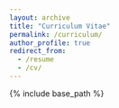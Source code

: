 ```yaml
---
layout: archive
title: "Curriculum Vitae"
permalink: /curriculum/
author_profile: true
redirect_from:
  - /resume
  - /cv/
---
```

{% include base_path %}

<style>
  h3 {
    border-bottom: 2px solid #1B5E20; /* Accessible Dark Green */
    font-weight: bold;
    padding-bottom: 10px; /* Space between text and the line */
    color: #333; /* Dark Gray Text */
  }


### <i class="fas fa-graduation-cap"></i> EDUCATION

  - **Ph.D. Candidate in Social and Cultural Analysis (Sociology)**  
  Concordia University (2020-Present)   
   **Co-supervisors:** Drs. Matthew Unger and Marie-Pier Joly (Concordia University)  
   **Committee Member:** Dr. Alexis Dennis (McGill University)  
 

- **M.A. in Anthropology**  
  University of Tehran, Iran (2018)  

- **B.S. in Industrial Engineering**  
  Isfahan University of Technology, Iran (2015)  


<!-- RESEARCH INTERESTS -->
<h3><i class="fas fa-lightbulb"></i> RESEARCH INTERESTS</h3>
<ul>
  <li><i class="fas fa-heartbeat" style="color: #1B5E20;"></i> <strong>Sociology of Health</strong></li>
  <li><i class="fas fa-chart-line" style="color: #1B5E20;"></i> <strong>Quantitative Research Methods</strong></li>
  <li><i class="fas fa-chart-bar" style="color: #1B5E20;"></i> <strong>Social Statistics</strong></li>
  <li><i class="fas fa-poll" style="color: #1B5E20;"></i> <strong>Survey Methodology</strong></li>
  <li><i class="fas fa-laptop-code" style="color: #1B5E20;"></i> <strong>Computational Sociology</strong></li>
  <li><i class="fas fa-database" style="color: #1B5E20;"></i> <strong>Critical Data Studies</strong></li>
</ul>

<!-- PROFESSIONAL AND RESEARCH EXPERIENCE -->
<h3><i class="fas fa-briefcase"></i> PROFESSIONAL AND RESEARCH EXPERIENCE</h3>
<p><strong>Doctoral Researcher, CRDCN Emerging Scholar</strong> (2024-Present)  
  <br><em>Using Statistics Canada data to analyze disparities in mental health outcomes among youth in Canada.</em>
</p>

<p><strong>Doctoral Researcher, Quebec Inter-University Centre for Social Statistics (QICSS)</strong> (2024-Present)  
  <br><em>Studying disparities in mental health outcomes among youth in Canada as part of my Ph.D. dissertation.</em>
</p>

<p><strong>Doctoral Fellow, Consortium on Analytics for Data-Driven Decision-Making (CAnD3), McGill University</strong> (2024-2025)  
  <br><em>One-year training fellowship in population analytics.</em>
</p>

<p><strong>Research Assistant, Department of Sociology and Anthropology, Concordia University</strong> (2022-Present)  
  <br><em>Research assistant to Professor Matthew Unger in two SSHRC and FRQSC projects on law, criminalization, and Indigenous communities in Canada.</em>
</p>

<p><strong>Research Assistant, Department of Sociology and Anthropology, Concordia University</strong> (2022-2023)  
  <br><em>Research assistant to Professor Marie-Pier Joly in a project on employment, underemployment, and the mental health of immigrants in Canada.</em>
</p>

<p><strong>Research Assistant, Applied Artificial Intelligence Institute, Concordia University</strong> (Jun-Sep 2023)  
  <br><em>Research assistant to Professor Tristan Glatard, Canada Research Chair on Big Data for Neuroinformatics and the co-director of the Applied Artificial Intelligence Institute in a project on gender equity in AI. Available at: <a href="https://affectingmachines.net/">Affecting Machines</a></em>
</p>

<p><strong>Contributing Author, All Tech is Human, Responsible Artificial Intelligence Working Group</strong> (2023)  
  <br><em>Contributed to writing the Responsible AI Section of the 2023 Responsible Tech Guide. Available at: <a href="https://alltechishuman.org/responsible-tech-guide">Responsible Tech Guide</a></em>
</p>

<!-- TEACHING EXPERIENCE -->
<h3><i class="fas fa-chalkboard-teacher"></i> TEACHING EXPERIENCE</h3>
<ul>
  <li><strong>LECTURER</strong>, Department of Sociology and Anthropology, Concordia University  
    <br>SOCI 212, Statistics I, Winter 2025  
    <br>Designed a course titled “Statistics for Social Good” by incorporating experiential learning to provide students with more opportunities to work with real-world data to examine topics such as income inequality, food insecurity, housing, and disparities in health outcomes.
  </li>
  <li><strong>TEACHING ASSISTANT</strong>, Department of Sociology and Anthropology, Concordia University  
    <ul>
      <li>SOCI 212–B, Statistics I, Fall 2024</li>
      <li>SOCI 213–B, Statistics II, Winter 2024</li>
      <li>SOCI 213–CC, Statistics II, Winter 2024</li>
      <li>SOCI 213–AA, Statistics II, Fall 2023</li>
      <li>SOCI 310, Research Methods, Winter 2022</li>
      <li>SOCI 300, Classical Social Theory, Winter 2025, Fall 2024</li>
      <li>SOCI 300, Classical Social Theory, Winter 2023, Fall 2022</li>
      <li>SOCI 300, Classical Social Theory, Winter 2022, Fall 2021</li>
    </ul>
  </li>
  <li><strong>TEACHING ASSISTANT</strong>, Department of Applied Human Sciences, Concordia University  
    <ul>
      <li>AHSC 380: Quantitative Research Methods for Practitioners, Winter 2022</li>
    </ul>
  </li>
  <li><strong>TUTOR</strong>, Self-Employed, Tehran, Iran, 2016-2020  
    <ul>
      <li>Taught Social Statistics and Quantitative Research Methods to undergraduate and graduate social science students.</li>
    </ul>
  </li>
</ul>

<!-- CONFERENCE PRESENTATIONS -->
<h3><i class="fas fa-chalkboard-teacher"></i> CONFERENCE PRESENTATIONS</h3>
<ul>
  <li><strong>ODISSEI Conference of Computational Social Science</strong>, Utrecht, The Netherlands (2024)  
    <br><em>Machine Learning Approaches for Exploring the Social Determinants of Mental Health in Canada</em> (Absent due to visa delays).
  </li>
  <li><strong>Canada's Social Prescribing Conference - Advancing Social Prescribing for Health & Wellbeing</strong>, Toronto, Canada (2024)  
    <br><em>Towards Mental Health Equity through Community Building: Social Prescribing as an Emerging Determinant of Mental Health in Canada.</em>
  </li>
</ul>

<!-- TALKS -->
<h3><i class="fas fa-microphone"></i> TALKS</h3>
<ul>
  <li><strong>Affecting Machines: Normative Principles for Gender Equity in Artificial Intelligence</strong>, Fourth Space, Concordia University (2023)  
    <br>See the recorded workshop at: <a href="https://www.youtube.com/live/6UNZkXNQeU0?si=QRERKwbGPYSppP5C">Affecting Machines</a>
  </li>
</ul>

<!-- FELLOWSHIPS, SCHOLARSHIPS, GRANTS, AWARDS -->
<h3><i class="fas fa-trophy"></i> FELLOWSHIPS, SCHOLARSHIPS, GRANTS, AWARDS</h3>
<ul>
  <li><strong>Canadian Research Data Centre Network (CRDCN) Emerging Scholars Grant</strong>, Ph.D., 2024  
    <br>Awarded by CRDCN, Funded by the CFI, CHIRR, SSHRC, Statistics Canada.
  </li>
  <li><strong>Quebec Inter-University Center for Social Statistics (QICSS) Entrance Scholarship</strong>, Ph.D., 2024</li>
  <li><strong>Fonds de recherche du Québec (FRQSC) Doctoral Scholarship</strong>, 2024-2026  
    <br><em>Ranked first in Sociology and Demography.</em>
  </li>
  <li><strong>Consortium on Analytics for Data-Driven Decision-Making (CAnD3) Fellowship</strong>, 2024-2025  
    <br><em>First Concordia student to be awarded the CAnD3 fellowship by McGill University.</em>
  </li>
  <li><strong>Dialogue McGill’s Graduate Research Scholarship</strong>, 2023-2024  
    <br><em>Awarded by Dialogue McGill, funded by Health Canada.</em>
  </li>
  <li><strong>Concordia University Conference Travel Award</strong>, 2024</li>
  <li><strong>Concordia University Merit Scholarship</strong>, Concordia University, 2023</li>
  <li><strong>Concordia University Graduate Fellowship</strong>, Ph.D., 2020-2024</li>
  <li><strong>Concordia University International Tuition Award of Excellence</strong>, Ph.D., 2020-2024</li>
</ul>

<!-- ACADEMIC MEMBERSHIPS -->
<h3><i class="fas fa-users"></i> ACADEMIC MEMBERSHIPS</h3>
<ul>
  <li><a href="https://www.csa-scs.ca">Canadian Sociological Association</a></li>
  <li><a href="https://www.asanet.org">American Sociological Association</a></li>
  <li><a href="https://www.cpha.ca">Canadian Public Health Association</a></li>
  <li><a href="https://www.canpopsoc.ca">Canadian Population Society</a></li>
  <li><a href="https://www.amstat.org">American Statistical Association</a></li>
  <li><a href="https://www.acha.org">American College Health Association</a></li>
</ul>

<!-- SKILLS -->
<h3><i class="fas fa-chart-bar"></i> SKILLS</h3>
<p><strong>Survey Data Analysis</strong></p>
<div style="display: flex; flex-wrap: wrap; gap: 8px;">
  <img src="https://img.shields.io/badge/complex%20surveys-blue" alt="complex surveys badge">
  <img src="https://img.shields.io/badge/multiple%20imputations-green" alt="multiple imputations badge">
  <img src="https://img.shields.io/badge/sampling-red" alt="sampling badge">
  <img src="https://img.shields.io/badge/nonresponse%20bias-blue" alt="nonresponse bias badge">
  <img src="https://img.shields.io/badge/weighting-green" alt="weighting badge">
  <img src="https://img.shields.io/badge/bootstrapping-red" alt="bootstrapping badge">
</div>

<p><strong>Statistical Modeling</strong></p>
<div style="display: flex; flex-wrap: wrap; gap: 8px;">
  <img src="https://img.shields.io/badge/OLS-blue" alt="OLS badge">
  <img src="https://img.shields.io/badge/logistic%20regression-green" alt="logistic regression badge">
  <img src="https://img.shields.io/badge/ordinal%20regression-red" alt="ordinal regression badge">
  <img src="https://img.shields.io/badge/mixed%2Deffects%20models-blue" alt="mixed-effects models badge">
  <img src="https://img.shields.io/badge/mediation%20and%20moderation%20analysis-green" alt="mediation and moderation analysis badge">
  <img src="https://img.shields.io/badge/latent%20class%20analysis-red" alt="latent class analysis badge">
  <img src="https://img.shields.io/badge/I%2DMAIHDA-blue" alt="I-MAIHDA badge">
</div>

<p><strong>Machine Learning</strong></p>
<div style="display: flex; flex-wrap: wrap; gap: 8px;">
  <img src="https://img.shields.io/badge/support%20vector%20machines-green" alt="support vector machines badge">
  <img src="https://img.shields.io/badge/decision%20trees-red" alt="decision trees badge">
  <img src="https://img.shields.io/badge/k%2Dnearest%20neighbors-blue" alt="k-nearest neighbors badge">
  <img src="https://img.shields.io/badge/random%20forests-green" alt="random forests badge">
  <img src="https://img.shields.io/badge/neural%20networks-red" alt="neural networks badge">
</div>

<p><strong>Data Visualization</strong></p>
<div style="display: flex; flex-wrap: wrap; gap: 8px;">
  <img src="https://img.shields.io/badge/ggplot2-blue" alt="ggplot2 badge">
  <img src="https://img.shields.io/badge/Plotly-green" alt="Plotly badge">
  <img src="https://img.shields.io/badge/shiny%20dashboards-red" alt="shiny dashboards badge">
</div>

<p><strong>Mathematical Writing</strong></p>
<div style="display: flex; flex-wrap: wrap; gap: 8px;">
  <img src="https://img.shields.io/badge/LaTeX-blue" alt="LaTeX badge">
  <img src="https://img.shields.io/badge/R%20Markdown-green" alt="R Markdown badge">
  <img src="https://img.shields.io/badge/Quarto-red" alt="Quarto badge">
  <img src="https://img.shields.io/badge/Bookdown-blue" alt="Bookdown badge">
</div>

<p><strong>Reproducible Research</strong></p>
<div style="display: flex; flex-wrap: wrap; gap: 8px;">
  <img src="https://img.shields.io/badge/R%20Projects-green" alt="R Projects badge">
  <img src="https://img.shields.io/badge/renv-red" alt="renv badge">
</div>

<!-- PROGRAMMING LANGUAGES & SOFTWARE -->
<h3><i class="fab fa-r-project"></i> PROGRAMMING LANGUAGES & SOFTWARE</h3>
<div style="display: flex; flex-wrap: wrap; gap: 10px; align-items: center;">
  <img src="https://img.shields.io/badge/-R-blue?logo=R&logoColor=white" alt="R">
  <img src="https://img.shields.io/badge/-Python-yellow?logo=Python&logoColor=white" alt="Python">
  <img src="https://img.shields.io/badge/-LaTeX-blue?logo=latex&logoColor=white" alt="LaTeX">
  <img src="https://img.shields.io/badge/-R%20Markdown-blue?logo=R&logoColor=white" alt="R Markdown">
  <img src="https://img.shields.io/badge/-Quarto-blueviolet?logo=quarto&logoColor=white" alt="Quarto">
  <img src="https://img.shields.io/badge/-Bookdown-darkgreen?logo=r&logoColor=white" alt="Bookdown">
  <img src="https://img.shields.io/badge/-Git-orange?logo=git&logoColor=white" alt="Git">
  <img src="https://img.shields.io/badge/-GitHub-black?logo=github&logoColor=white" alt="GitHub">
  <img src="https://img.shields.io/badge/-SPSS-lightblue" alt="SPSS">
  <img src="https://img.shields.io/badge/-Qualtrics-purple" alt="Qualtrics">
  <img src="https://img.shields.io/badge/-Google%20Workspace-blue?logo=googleworkspace&logoColor=white" alt="Google Workspace">
  <img src="https://img.shields.io/badge/-Google%20Forms-green?logo=googleforms&logoColor=white" alt="Google Forms">
  <img src="https://img.shields.io/badge/-Microsoft%20365-blue?logo=microsoftoffice&logoColor=white" alt="Microsoft 365">
  <img src="https://img.shields.io/badge/-Notion-black?logo=notion&logoColor=white" alt="Notion">
  <img src="https://img.shields.io/badge/-Excel-green?logo=microsoftexcel&logoColor=white" alt="Excel">
  <img src="https://img.shields.io/badge/-Word-blue?logo=microsoftword&logoColor=white" alt="Word">
  <img src="https://img.shields.io/badge/-PowerPoint-orange?logo=microsoftpowerpoint&logoColor=white" alt="PowerPoint">
</div>

<!-- CERTIFICATES -->
<h3><i class="fas fa-award"></i> CERTIFICATES</h3>
<ul>
  <li><strong>Canadian Statistics and Microdata for the Social Sciences</strong>, issued by Concordia University, 2023</li>
  <li><strong>Gender-Based Analysis Plus</strong>, issued by Government of Canada, 2024</li>
  <li><strong>Gender and Health: Awareness, Analysis, and Action</strong>, issued by Pan American Health Organization, 2024</li>
  <li><strong>Health Inequality Monitoring Foundations: Data Sources</strong>, issued by World Health Organization, 2023</li>
  <li><strong>Health Inequality Monitoring Foundations: Health Data Disaggregation</strong>, issued by World Health Organization, 2023</li>
  <li><strong>Inequality Analysis using R: Disaggregated Data from Surveys</strong>, issued by World Health Organization, 2023</li>
  <li><strong>Research Ethics based on the Tri-Council Policy Statement: Ethical Conduct for Research Involving Humans (TCPS 2: CORE 2022)</strong>, issued by Government of Canada, 2024</li>
</ul>